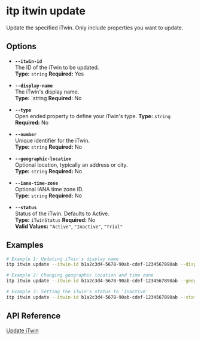 # itp itwin update

Update the specified iTwin. Only include properties you want to update.

## Options

- **`--itwin-id`**  
  The ID of the iTwin to be updated.  
  **Type:** `string` **Required:** Yes

- **`--display-name`**  
  The iTwin's display name.  
  **Type:** `string **Required:** No

- **`--type`**  
  Open ended property to define your iTwin's type.
  **Type:** `string` **Required:** No

- **`--number`**  
  Unique identifier for the iTwin.  
  **Type:** `string` **Required:** No

- **`--geographic-location`**  
  Optional location, typically an address or city.  
  **Type:** `string` **Required:** No

- **`--iana-time-zone`**  
  Optional IANA time zone ID.  
  **Type:** `string` **Required:** No

- **`--status`**  
  Status of the iTwin. Defaults to Active.  
  **Type:** `iTwinStatus` **Required:** No  
  **Valid Values:** `"Active"`, `"Inactive"`, `"Trial"`

## Examples

```bash
# Example 1: Updating iTwin's display name
itp itwin update --itwin-id b1a2c3d4-5678-90ab-cdef-1234567890ab --display-name "Updated Portfolio"

# Example 2: Changing geographic location and time zone
itp itwin update --itwin-id b1a2c3d4-5678-90ab-cdef-1234567890ab --geographic-location "New York, NY" --iana-time-zone America/New_York

# Example 3: Setting the iTwin's status to 'Inactive'
itp itwin update --itwin-id b1a2c3d4-5678-90ab-cdef-1234567890ab --status Inactive
```

## API Reference

[Update iTwin](https://developer.bentley.com/apis/itwins/operations/update-itwin/)
